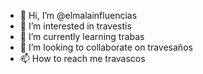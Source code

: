 - 👋 Hi, I’m @elmalainfluencias
- 👀 I’m interested in travestis
- 🌱 I’m currently learning trabas
- 💞️ I’m looking to collaborate on travesaños
- 📫 How to reach me travascos

<!---
elmalainfluencias/elmalainfluencias is a ✨ special ✨ repository because its `README.md` (this file) appears on your GitHub profile.
You can click the Preview link to take a look at your changes.
--->
